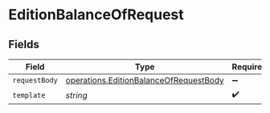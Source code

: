 # EditionBalanceOfRequest


## Fields

| Field                                                                                                   | Type                                                                                                    | Required                                                                                                | Description                                                                                             |
| ------------------------------------------------------------------------------------------------------- | ------------------------------------------------------------------------------------------------------- | ------------------------------------------------------------------------------------------------------- | ------------------------------------------------------------------------------------------------------- |
| `requestBody`                                                                                           | [operations.EditionBalanceOfRequestBody](../../../sdk/models/operations/editionbalanceofrequestbody.md) | :heavy_minus_sign:                                                                                      | N/A                                                                                                     |
| `template`                                                                                              | *string*                                                                                                | :heavy_check_mark:                                                                                      | Template id                                                                                             |